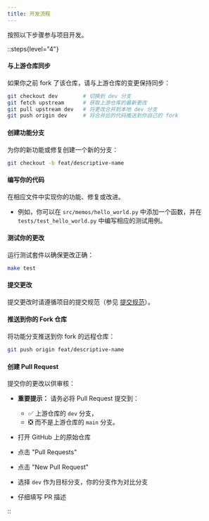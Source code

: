 ```yaml
---
title: 开发流程
---
```


按照以下步骤参与项目开发。

::steps{level="4"}

#### 与上游仓库同步

如果你之前 fork 了该仓库，请与上游仓库的变更保持同步：

```bash
git checkout dev        # 切换到 dev 分支
git fetch upstream      # 获取上游仓库的最新更改
git pull upstream dev   # 将更改合并到本地 dev 分支
git push origin dev     # 将合并后的代码推送到你自己的 fork
````

#### 创建功能分支

为你的新功能或修复创建一个新的分支：

```bash
git checkout -b feat/descriptive-name
```

#### 编写你的代码

在相应文件中实现你的功能、修复或改进。

* 例如，你可以在 `src/memos/hello_world.py` 中添加一个函数，并在 `tests/test_hello_world.py` 中编写相应的测试用例。

#### 测试你的更改

运行测试套件以确保更改正确：

```bash
make test
```

#### 提交更改

提交更改时请遵循项目的提交规范（参见 [提交规范](commit_guidelines.md)）。

#### 推送到你的 Fork 仓库

将功能分支推送到你 fork 的远程仓库：

```bash
git push origin feat/descriptive-name
```

#### 创建 Pull Request

提交你的更改以供审核：

* **重要提示：** 请务必将 Pull Request 提交到：

  * ✅ 上游仓库的 `dev` 分支，
  * ❎ 而不是上游仓库的 `main` 分支。
* 打开 GitHub 上的原始仓库
* 点击 "Pull Requests"
* 点击 "New Pull Request"
* 选择 `dev` 作为目标分支，你的分支作为对比分支
* 仔细填写 PR 描述

::
